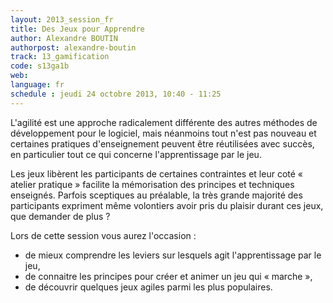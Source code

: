 ```yaml
---
layout: 2013_session_fr
title: Des Jeux pour Apprendre
author: Alexandre BOUTIN
authorpost: alexandre-boutin
track: 13_gamification
code: s13ga1b
web: 
language: fr
schedule : jeudi 24 octobre 2013, 10:40 - 11:25
---
```


L'agilité est une approche radicalement différente des autres méthodes de développement pour le logiciel, mais néanmoins tout n'est pas nouveau et certaines pratiques d'enseignement peuvent être réutilisées avec succès, en particulier tout ce qui concerne l'apprentissage par le jeu. 

Les jeux libèrent les participants de certaines contraintes et leur coté « atelier pratique » facilite la mémorisation des principes et techniques enseignés.
Parfois sceptiques au préalable, la très grande majorité des participants expriment même volontiers avoir pris du plaisir durant ces jeux, que demander de plus ?

Lors de cette session vous aurez l'occasion : 
* de mieux comprendre les leviers sur lesquels agit l'apprentissage par le jeu,
* de connaitre les principes pour créer et animer un jeu qui « marche »,
* de découvrir quelques jeux agiles parmi les plus populaires.
